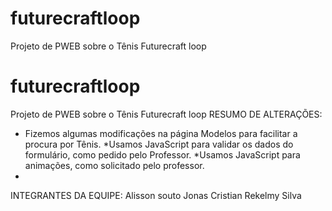 # futurecraftloop
Projeto de PWEB sobre o Tênis Futurecraft loop
# futurecraftloop
Projeto de PWEB sobre o Tênis Futurecraft loop
RESUMO DE ALTERAÇÕES:

* Fizemos algumas modificações na página Modelos
para facilitar a procura por Tênis.
*Usamos JavaScript para validar os dados do formulário,
como pedido pelo Professor.
*Usamos JavaScript para animações, como solicitado 
pelo professor.
*

INTEGRANTES DA EQUIPE:
Alisson souto
Jonas Cristian
Rekelmy Silva
